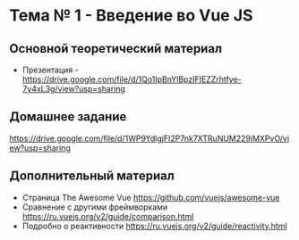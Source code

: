# Тема № 1 - Введение во Vue JS


## Основной теоретический материал	

- Презентация - https://drive.google.com/file/d/1Qo1IpBnYlBpzIFIEZZrhtfye-7y4xL3g/view?usp=sharing


## Домашнее задание

https://drive.google.com/file/d/1WP9YdlgjFI2P7nk7XTRuNUM229jMXPvO/view?usp=sharing


## Дополнительный материал

- Страница The Awesome Vue https://github.com/vuejs/awesome-vue
- Сравнение с другими фреймворками https://ru.vuejs.org/v2/guide/comparison.html
- Подробно о реактивности https://ru.vuejs.org/v2/guide/reactivity.html
